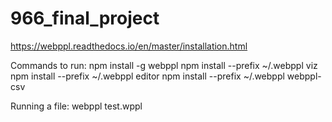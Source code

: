 # 966_final_project

https://webppl.readthedocs.io/en/master/installation.html

Commands to run:
npm install -g webppl
npm install --prefix ~/.webppl viz
npm install --prefix ~/.webppl editor
npm install --prefix ~/.webppl webppl-csv


Running a file: 
webppl test.wppl